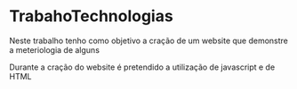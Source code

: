 # TrabahoTechnologias

Neste trabalho tenho como objetivo a cração de um website que demonstre a meteriologia de alguns 

Durante a cração do website é pretendido a utilização de javascript e de HTML
